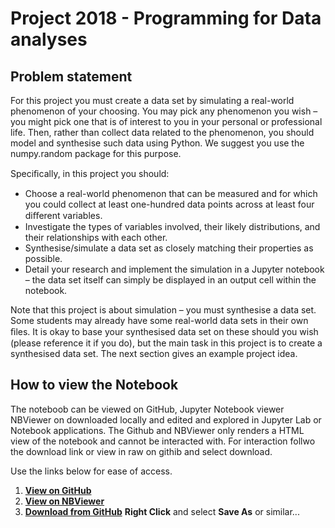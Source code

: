# Project 2018 - Programming for Data analyses

## Problem statement 

For this project you must create a data set by simulating a real-world phenomenon of your choosing. You may pick any phenomenon you wish – you might pick one that is of interest to you in your personal or professional life. Then, rather than collect data related to the phenomenon, you should model and synthesise such data using Python. We suggest you use the numpy.random package for this purpose.

Speciﬁcally, in this project you should:
- Choose a real-world phenomenon that can be measured and for which you could collect at least one-hundred data points across at least four diﬀerent variables. 
- Investigate the types of variables involved, their likely distributions, and their relationships with each other. 
- Synthesise/simulate a data set as closely matching their properties as possible. 
- Detail your research and implement the simulation in a Jupyter notebook – the data set itself can simply be displayed in an output cell within the notebook. 

Note that this project is about simulation – you must synthesise a data set. Some students may already have some real-world data sets in their own ﬁles. It is okay to base your synthesised data set on these should you wish (please reference it if you do), but the main task in this project is to create a synthesised data set. The next section gives an example project idea.

## How to view the Notebook

The noteboob can be viewed on GitHub, Jupyter Notebook viewer NBViewer on downloaded locally and edited and explored in Jupyter Lab or Notebook applications. The Github and NBViewer only renders a HTML view of the notebook and cannot be interacted with. For interaction follwo the download link or view in raw on githib and select download.

Use the links below for ease of access.

1. __[View on GitHub]()__ 
1. __[View on NBViewer]()__ 
1. __[Download from GitHub]()__ __Right Click__ and select __Save As__ or similar...